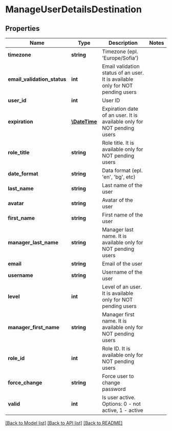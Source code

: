 # ManageUserDetailsDestination

## Properties
Name | Type | Description | Notes
------------ | ------------- | ------------- | -------------
**timezone** | **string** | Timezone (epl. &#39;Europe/Sofia&#39;) | 
**email_validation_status** | **int** | Email validation status of an user. It is available only for NOT pending users | 
**user_id** | **int** | User ID | 
**expiration** | [**\DateTime**](Date.md) | Expiration date of an user. It is available only for NOT pending users | 
**role_title** | **string** | Role title. It is available only for NOT pending users | 
**date_format** | **string** | Data format (epl. &#39;en&#39;, &#39;bg&#39;, etc) | 
**last_name** | **string** | Last name of the user | 
**avatar** | **string** | Avatar of the user | 
**first_name** | **string** | First name of the user | 
**manager_last_name** | **string** | Manager last name. It is available only for NOT pending users | 
**email** | **string** | Email of the user | 
**username** | **string** | Username of the user | 
**level** | **int** | Level of an user. It is available only for NOT pending users | 
**manager_first_name** | **string** | Manager first name. It is available only for NOT pending users | 
**role_id** | **int** | Role ID. It is available only for NOT pending users | 
**force_change** | **string** | Force user to change password | 
**valid** | **int** | Is user active. Options: 0 - not active, 1 - active | 

[[Back to Model list]](../README.md#documentation-for-models) [[Back to API list]](../README.md#documentation-for-api-endpoints) [[Back to README]](../README.md)


